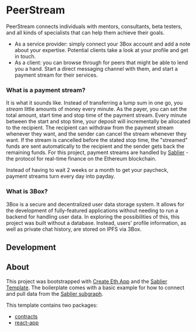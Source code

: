 # PeerStream

PeerStream connects individuals with mentors, consultants, beta testers, and all kinds of specialists that can help them achieve their goals.

- As a service provider: simply connect your 3Box account and add a note about your expertise. Potential clients take a look at your profile and get in touch.
- As a client: you can browse through for peers that might be able to lend you a hand. Start a direct messaging channel with them, and start a payment stream for their services.

### What is a payment stream?
It is what it sounds like. Instead of transferring a lump sum in one go, you *stream* little amounts of money every minute. As the payer, you can set the total amount, start time and stop time of the payment stream. Every minute between the start and stop time, your deposit will incrementally be allocated to the recipient. The recipient can withdraw from the payment stream whenever they want, and the sender can cancel the stream whenever they want. If the stream is cancelled before the stated stop time, the "streamed" funds are sent automatically to the recipient and the sender gets back the remaining funds. For this project, payment streams are handled by [Sablier](https://sablier.finance/) - the protocol for real-time finance on the Ethereum blockchain.

Instead of having to wait 2 weeks or a month to get your paycheck, payment streams turn every day into payday.

### What is 3Box?
3Box is a secure and decentralized user data storage system. It allows for the development of fully-featured applications without needing to run a backend for handling user data. In exploring the possibilities of this, this project was built without a database. Instead, users' profile information, as well as private chat history, are stored on IPFS via 3Box.

## Development



## About

This project was bootstrapped with [Create Eth App](https://github.com/paulrberg/create-eth-app) and the [Sablier Template](https://github.com/PaulRBerg/create-eth-app/tree/develop/templates/sablier). The boilerplate comes with a basic example for how to connect and pull data from the [Sablier subgraph](https://thegraph.com/explorer/subgraph/sablierhq/sablier).

This template contains two packages:

- [contracts](/packages/contracts)
- [react-app](/packages/react-app)

